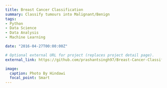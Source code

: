 ```yaml
---
title: Breast Cancer Classification
summary: Classify tumours into Malignant/Benign
tags:
- Python
- Data Science
- Data Analysis
- Machine Learning

date: "2016-04-27T00:00:00Z"

# Optional external URL for project (replaces project detail page).
external_link: https://github.com/prashantsingh97/Breast-Cancer-Classification

image:
  caption: Photo By Hindawi
  focal_point: Smart
---
```

